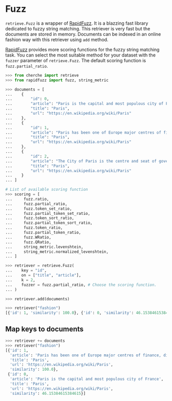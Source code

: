 # Fuzz

`retrieve.Fuzz` is a wrapper of [RapidFuzz](https://github.com/maxbachmann/RapidFuzz). It is a
blazzing fast library dedicated to fuzzy string matching. This retriever is very fast but the
documents are stored in memory. Documents can be indexed in an online fashion way with this
retriever using `add` method.

[RapidFuzz](https://github.com/maxbachmann/RapidFuzz) provides more scoring functions for the fuzzy
string matching task. You can select the most suitable method for your dataset with the `fuzzer`
parameter of `retrieve.Fuzz`. The default scoring function is `fuzz.partial_ratio`.

```python
>>> from cherche import retrieve
>>> from rapidfuzz import fuzz, string_metric

>>> documents = [
...    {
...        "id": 0,
...        "article": "Paris is the capital and most populous city of France",
...        "title": "Paris",
...        "url": "https://en.wikipedia.org/wiki/Paris"
...    },
...    {
...        "id": 1,
...        "article": "Paris has been one of Europe major centres of finance, diplomacy , commerce , fashion , gastronomy , science , and arts.",
...        "title": "Paris",
...        "url": "https://en.wikipedia.org/wiki/Paris"
...    },
...    {
...        "id": 2,
...        "article": "The City of Paris is the centre and seat of government of the region and province of Île-de-France .",
...        "title": "Paris",
...        "url": "https://en.wikipedia.org/wiki/Paris"
...    }
... ]

# List of available scoring function
>>> scoring = [
...     fuzz.ratio,
...     fuzz.partial_ratio,
...     fuzz.token_set_ratio,
...     fuzz.partial_token_set_ratio,
...     fuzz.token_sort_ratio,
...     fuzz.partial_token_sort_ratio,
...     fuzz.token_ratio,
...     fuzz.partial_token_ratio,
...     fuzz.WRatio,
...     fuzz.QRatio,
...     string_metric.levenshtein,
...     string_metric.normalized_levenshtein,
... ]

>>> retriever = retrieve.Fuzz(
...    key = "id", 
...    on = ["title", "article"], 
...    k = 2,
...    fuzzer = fuzz.partial_ratio, # Choose the scoring function.
... )

>>> retriever.add(documents)

>>> retriever("fashion")
[{'id': 1, 'similarity': 100.0}, {'id': 0, 'similarity': 46.15384615384615}]
```

## Map keys to documents

```python
>>> retriever += documents
>>> retriever("fashion")
[{'id': 1,
  'article': 'Paris has been one of Europe major centres of finance, diplomacy , commerce , fashion , gastronomy , science , and arts.',
  'title': 'Paris',
  'url': 'https://en.wikipedia.org/wiki/Paris',
  'similarity': 100.0},
 {'id': 0,
  'article': 'Paris is the capital and most populous city of France',
  'title': 'Paris',
  'url': 'https://en.wikipedia.org/wiki/Paris',
  'similarity': 46.15384615384615}]
```
